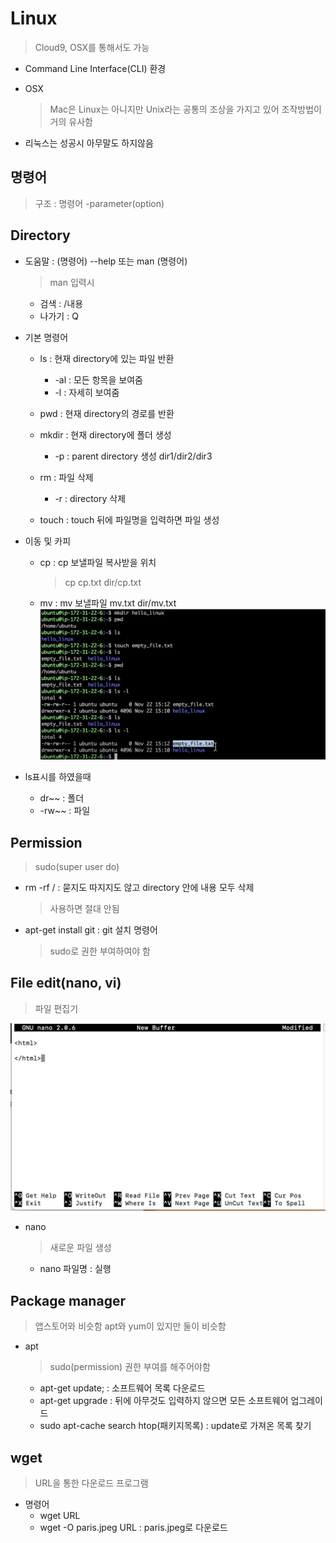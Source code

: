 # Linux
> Cloud9, OSX를 통해서도 가능

- Command Line Interface(CLI) 환경

- OSX
  > Mac은 Linux는 아니지만 Unix라는 공통의 조상을 가지고 있어 조작방법이 거의 유사함

- 리눅스는 성공시 아무말도 하지않음

## 명령어
  > 구조 : 명령어 -parameter(option)

## Directory

- 도움말 : (명령어) --help 또는 man (명령어)
  > man 입력시
  - 검색 : /내용
  - 나가기 : Q
- 기본 명령어
  - ls : 현재 directory에 있는 파일 반환
    - -al : 모든 항목을 보여줌
    - -l : 자세히 보여줌

  - pwd : 현재 directory의 경로를 반환

  - mkdir : 현재 directory에 폴더 생성
    - -p : parent directory 생성 dir1/dir2/dir3

  - rm : 파일 삭제
    - -r : directory 삭제

  - touch : touch 뒤에 파일명을 입력하면 파일 생성

- 이동 및 카피
  - cp : cp 보낼파일 복사받을 위치
    > cp cp.txt dir/cp.txt
  - mv : mv 보낼파일 mv.txt dir/mv.txt
![terminal](../img/linux_1.png)

- ls표시를 하였을때
  - dr~~ : 폴더
  - -rw~~ : 파일

## Permission
> sudo(super user do)

- rm -rf / : 묻지도 따지지도 않고 directory 안에 내용 모두 삭제
  > 사용하면 절대 안됨

- apt-get install git : git 설치 명령어
  > sudo로 권한 부여하여야 함

## File edit(nano, vi)
> 파일 편집기

![nano](../img/linux_2.png)

- nano
  > 새로운 파일 생성
  - nano 파일명 : 실행

## Package manager
> 앱스토어와 비슷함 apt와 yum이 있지만 둘이 비슷함

- apt
  > sudo(permission) 권한 부여를 해주어야함
  - apt-get update; : 소프트웨어 목록 다운로드
  - apt-get upgrade : 뒤에 아무것도 입력하지 않으면 모든 소프트웨어 업그레이드
  - sudo apt-cache search htop(패키지목록) : update로 가져온 목록 찾기

## wget
> URL을 통한 다운로드 프로그램

- 명령어
  - wget URL
  - wget -O paris.jpeg URL : paris.jpeg로 다운로드